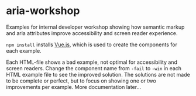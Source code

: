 # aria-workshop

Examples for internal developer workshop showing how semantic markup and aria attributes improve accessibility and screen reader experience.

`npm install` installs [Vue.js](https://github.com/vuejs/vue), which is used to create the components for each example. 

Each HTML-file shows a bad example, not optimal for accessibility and screen readers. Change the component name from `-fail` to `-win` in each HTML example file to see the improved solution. The solutions are not made to be complete or perfect, but to focus on showing one or two improvements per example. More documentation later...